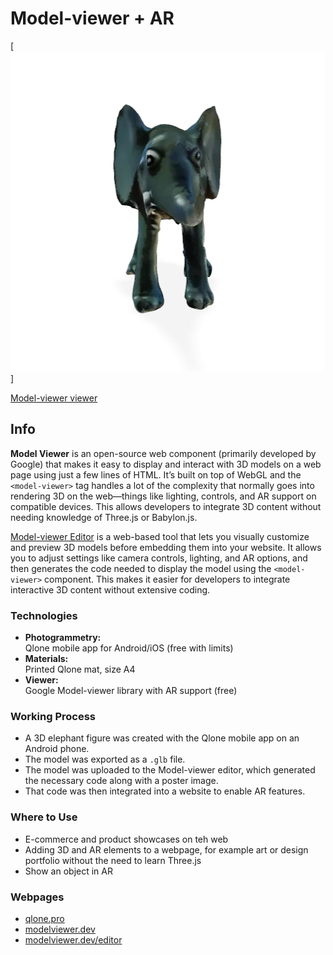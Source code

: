 # Model-viewer + AR

[![Model-viewer + AR](../../images/elephant.jpg)]

[Model-viewer viewer](https://modelviewer.dev/)

## Info

**Model Viewer** is an open-source web component (primarily developed by Google) that makes it easy to display and interact with 3D models on a web page using just a few lines of HTML. It’s built on top of WebGL and the `<model-viewer>` tag handles a lot of the complexity that normally goes into rendering 3D on the web—things like lighting, controls, and AR support on compatible devices. This allows developers to integrate 3D content without needing knowledge of Three.js or Babylon.js.

[Model-viewer Editor](https://modelviewer.dev/editor) is a web-based tool that lets you visually customize and preview 3D models before embedding them into your website. It allows you to adjust settings like camera controls, lighting, and AR options, and then generates the code needed to display the model using the `<model-viewer>` component. This makes it easier for developers to integrate interactive 3D content without extensive coding.

### Technologies

- **Photogrammetry:**  
  Qlone mobile app for Android/iOS (free with limits)
- **Materials:**  
  Printed Qlone mat, size A4
- **Viewer:**  
  Google Model-viewer library with AR support (free)

### Working Process

- A 3D elephant figure was created with the Qlone mobile app on an Android phone.
- The model was exported as a `.glb` file.
- The model was uploaded to the Model-viewer editor, which generated the necessary code along with a poster image.
- That code was then integrated into a website to enable AR features.

### Where to Use

- E-commerce and product showcases on teh web
- Adding 3D and AR elements to a webpage, for example art or design portfolio without the need to learn Three.js
- Show an object in AR

### Webpages

- [qlone.pro](https://www.qlone.pro)
- [modelviewer.dev](https://modelviewer.dev)
- [modelviewer.dev/editor](https://modelviewer.dev/editor)
